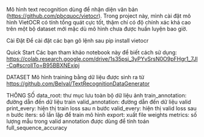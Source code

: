 Mô hình text recognition dùng để nhận diện văn bản (https://github.com/pbcquoc/vietocr).
Trong project này, mình cài đặt mô hình VietOCR có tính tổng quát cực tốt, thậm chí có độ chính xác khá cao trên một bộ dataset mới mặc dù mô hình chưa được huấn luyện bao giờ.

Cài Đặt
Để cài đặt các bạn gõ lệnh sau
pip install vietocr

Quick Start
Các bạn tham khảo notebook này để biết cách sử dụng: https://colab.research.google.com/drive/1s35psj_3yPYvSrsN0O9pFHgr1_7Jl-Cq#scrollTo=B95BBXNExipj

DATASET
Mô hình training bằng dữ liệu được sinh ra từ https://github.com/Belval/TextRecognitionDataGenerator

THÔNG SỐ
data_root: thư mục lưu toàn bộ dữ liệu ảnh
train_annotation: đường dẫn đến dữ liệu train
valid_annotation: đường dẫn đến dữ liệu valid
print_every: hiện thị train loss sau n bước
valid_every: hiện thị valid loss sau n bước
iters: số lần lặp để train mô hình
export: xuất file weights
metrics: số lượng mẫu trong valid annotation được dùng để tính toán full_sequence_accuracy

